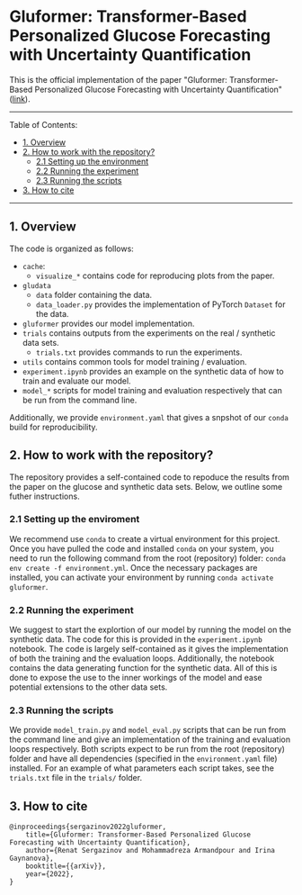 # Gluformer: Transformer-Based Personalized Glucose Forecasting with Uncertainty Quantification
This is the official implementation of the paper "Gluformer: Transformer-Based Personalized Glucose Forecasting with Uncertainty Quantification" ([link]()).

---

Table of Contents:
- [1. Overview](#1-overview)
- [2. How to work with the repository?](#2-how-to-work-with-the-repository)
  - [2.1 Setting up the environment](#21-setting-up-the-environment)
  - [2.2 Running the experiment](#22-running-the-experiment)
  - [2.3 Running the scripts](#23-running-the-scripts)
- [3. How to cite](#3-how-to-cite)

---

## 1. Overview
The code is organized as follows:
- `cache`:
  - `visualize_*` contains code for reproducing plots from the paper.
- `gludata` 
  - `data` folder containing the data.
  - `data_loader.py` provides the implementation of PyTorch `Dataset` for the data.
- `gluformer` provides our model implementation.
- `trials` contains outputs from the experiments on the real / synthetic data sets.
  - `trials.txt` provides commands to run the experiments.
- `utils` contains common tools for model training / evaluation.
- `experiment.ipynb` provides an example on the synthetic data of how to train and evaluate our model.
- `model_*` scripts for model training and evaluation respectively that can be run from the command line. 

Additionally, we provide `environment.yaml` that gives a snpshot of our `conda` build for reproducibility. 

## 2. How to work with the repository?
The repository provides a self-contained code to repoduce the results from the paper on the glucose and synthetic data sets. Below, we outline some futher instructions.

### 2.1 Setting up the enviroment
We recommend use `conda` to create a virtual environment for this project. Once you have pulled the code and installed `conda` on your system, you need to run the following command from the root (repository) folder: `conda env create -f environment.yml`. Once the necessary packages are installed, you can activate your environment by running `conda activate gluformer`.

### 2.2 Running the experiment
We suggest to start the explortion of our model by running the model on the synthetic data. The code for this is provided in the `experiment.ipynb` notebook. The code is largely self-contained as it gives the implementation of both the training and the evaluation loops. Additionally, the notebook contains the data generating function for the synthetic data. All of this is done to expose the use to the inner workings of the model and ease potential extensions to the other data sets. 

### 2.3 Running the scripts
We provide `model_train.py` and `model_eval.py` scripts that can be run from the command line and give an implementation of the training and evaluation loops respectively. Both scripts expect to be run from the root (repository) folder and have all dependencies (specified in the `environment.yaml` file) installed. For an example of what parameters each script takes, see the `trials.txt` file in the `trials/` folder.

## 3. How to cite
```
@inproceedings{sergazinov2022gluformer,
    title={Gluformer: Transformer-Based Personalized Glucose Forecasting with Uncertainty Quantification},
    author={Renat Sergazinov and Mohammadreza Armandpour and Irina Gaynanova},
    booktitle={{arXiv}},
    year={2022},
}
```